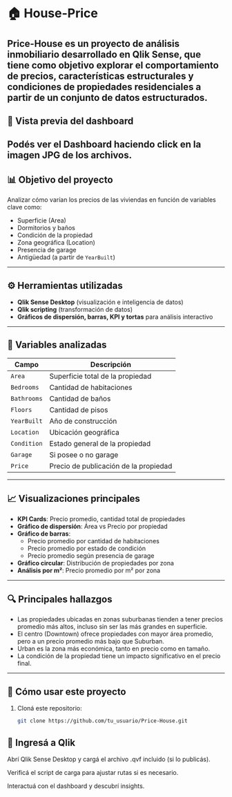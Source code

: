 # 🏠 House-Price

**Price-House** es un proyecto de análisis inmobiliario desarrollado en **Qlik Sense**, que tiene como objetivo explorar el comportamiento de precios, características estructurales y condiciones de propiedades residenciales a partir de un conjunto de datos estructurados.
---

## 📸 Vista previa del dashboard

Podés ver el Dashboard haciendo click en la imagen JPG de los archivos.
---

## 📊 Objetivo del proyecto

Analizar cómo varían los precios de las viviendas en función de variables clave como:
- Superficie (Area)
- Dormitorios y baños
- Condición de la propiedad
- Zona geográfica (Location)
- Presencia de garage
- Antigüedad (a partir de `YearBuilt`)

---

## ⚙️ Herramientas utilizadas

- **Qlik Sense Desktop** (visualización e inteligencia de datos)
- **Qlik scripting** (transformación de datos)
- **Gráficos de dispersión, barras, KPI y tortas** para análisis interactivo

---

## 🧮 Variables analizadas

| Campo        | Descripción                             |
|--------------|------------------------------------------|
| `Area`       | Superficie total de la propiedad         |
| `Bedrooms`   | Cantidad de habitaciones                 |
| `Bathrooms`  | Cantidad de baños                        |
| `Floors`     | Cantidad de pisos                        |
| `YearBuilt`  | Año de construcción                      |
| `Location`   | Ubicación geográfica                     |
| `Condition`  | Estado general de la propiedad           |
| `Garage`     | Si posee o no garage                     |
| `Price`      | Precio de publicación de la propiedad    |

---

## 📈 Visualizaciones principales

- **KPI Cards**: Precio promedio, cantidad total de propiedades
- **Gráfico de dispersión**: Área vs Precio por propiedad
- **Gráfico de barras**:
  - Precio promedio por cantidad de habitaciones
  - Precio promedio por estado de condición
  - Precio promedio según presencia de garage
- **Gráfico circular**: Distribución de propiedades por zona
- **Análisis por m²**: Precio promedio por m² por zona

---

## 🔍 Principales hallazgos

- Las propiedades ubicadas en zonas suburbanas tienden a tener precios promedio más altos, incluso sin ser las más grandes en superficie.
- El centro (Downtown) ofrece propiedades con mayor área promedio, pero a un precio promedio más bajo que Suburban.
- Urban es la zona más económica, tanto en precio como en tamaño.
- La condición de la propiedad tiene un impacto significativo en el precio final.

---

## 🚀 Cómo usar este proyecto

1. Cloná este repositorio:
   ```bash
   git clone https://github.com/tu_usuario/Price-House.git

## 🚀 Ingresá a Qlik

Abrí Qlik Sense Desktop y cargá el archivo .qvf incluido (si lo publicás).

Verificá el script de carga para ajustar rutas si es necesario.

Interactuá con el dashboard y descubrí insights.


  
